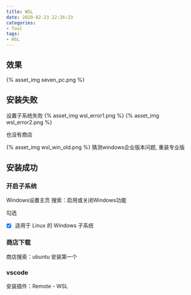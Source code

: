 ```yaml
---
title: WSL
date: 2020-02-23 22:26:23
categories:
- Tool
tags:
- WSL
---
```


## 效果
{% asset_img seven_pc.png %}

## 安装失败
设置子系统失败
{% asset_img wsl_error1.png %}
{% asset_img wsl_error2.png %}

也没有商店

{% asset_img wsl_win_old.png %}
猜测windows企业版本问题, 重装专业版

## 安装成功
### 开启子系统
Windows设置主页 搜索：启用或关闭Windows功能

勾选
- [x] 适用于 Linux 的 Windows 子系统

### 商店下载
商店搜索：ubuntu
安装第一个

### vscode
安装插件：Remote - WSL

